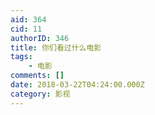 ```yaml
---
aid: 364
cid: 11
authorID: 346
title: 你们看过什么电影
tags:
    - 电影
comments: []
date: 2018-03-22T04:24:00.000Z
category: 影视
---
```



